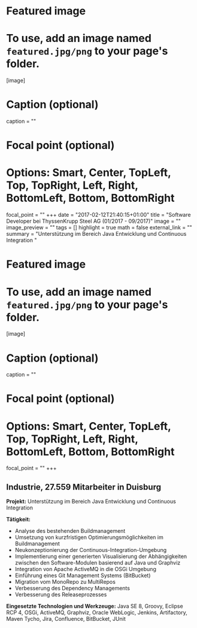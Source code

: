 
# Featured image
# To use, add an image named `featured.jpg/png` to your page's folder.
[image]
# Caption (optional)
caption = ""

# Focal point (optional)
# Options: Smart, Center, TopLeft, Top, TopRight, Left, Right, BottomLeft, Bottom, BottomRight
focal_point = ""
+++
date = "2017-02-12T21:40:15+01:00"
title = "Software Developer bei ThyssenKrupp Steel AG (01/2017 - 09/2017)"
image = ""
image_preview = ""
tags = []
highlight = true
math = false
external_link = ""
summary = "Unterstützung im Bereich Java Entwicklung und Continuous Integration "


# Featured image
# To use, add an image named `featured.jpg/png` to your page's folder.
[image]
# Caption (optional)
caption = ""

# Focal point (optional)
# Options: Smart, Center, TopLeft, Top, TopRight, Left, Right, BottomLeft, Bottom, BottomRight
focal_point = ""
+++

## Industrie, 27.559 Mitarbeiter in Duisburg

**Projekt:** Unterstützung im Bereich Java Entwicklung und Continuous Integration

**Tätigkeit:**

* Analyse des bestehenden Buildmanagement
* Umsetzung von kurzfristigen Optimierungsmöglichkeiten im Buildmanagement
* Neukonzeptionierung der Continuous-Integration-Umgebung
* Implementierung einer generierten Visualisierung der Abhängigkeiten zwischen den Software-Modulen basierend auf Java und Graphviz
* Integration von Apache ActiveMQ in die OSGi Umgebung
* Einführung eines Git Management Systems (BitBucket)
* Migration vom MonoRepo zu MultiRepos
* Verbesserung des Dependency Managements
* Verbesserung des Releaseprozesses

**Eingesetzte Technologien und Werkzeuge:** Java SE 8, Groovy, Eclipse RCP 4, OSGi, ActiveMQ, Graphviz, Oracle WebLogic, Jenkins, Artifactory, Maven Tycho, Jira, Confluence, BitBucket, JUnit

